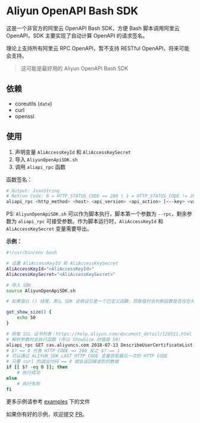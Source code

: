 # Aliyun OpenAPI Bash SDK

这是一个非官方的阿里云 OpenAPI Bash SDK，方便 Bash 脚本调用阿里云 OpenAPI，SDK 主要实现了自动计算 OpenAPI 的请求签名。

理论上支持所有阿里云 RPC OpenAPI，暂不支持 RESTful OpenAPI，将来可能会支持。

> 这可能是最好用的 Aliyun OpenAPI Bash SDK

## 依赖

* coreutils (`date`)
* curl
* openssl

## 使用

1. 声明变量 `AliAccessKeyId` 和 `AliAccessKeySecret`
2. 导入 `AliyunOpenApiSDK.sh`
3. 调用 `aliapi_rpc` 函数

函数签名：
```bash
# Output: JsonString
# Retrun Code: 0 = HTTP_STATUS_CODE == 200 | 1 = HTTP_STATUS_CODE != 200
aliapi_rpc <http_method> <host> <api_version> <api_action> [<--key> <value>...]
```

PS: `AliyunOpenApiSDK.sh` 可以作为脚本执行，脚本第一个参数为 `--rpc`，剩余参数为 `aliapi_rpc` 可接受参数。作为脚本运行时，`AliAccessKeyId` 和 `AliAccessKeySecret` 变量需要导出。

**示例：**

```bash
#!/usr/bin/env bash

# 设置 AliAccessKeyId 和 AliAccessKeySecret
AliAccessKeyId="<AliAccessKeyId>"
AliAccessKeySecret="<AliAccessKeySecret>"

# 导入 SDK
source AliyunOpenApiSDK.sh

# 如果值以 () 结尾，那么 SDK 会假设它是一个已定义函数，获取值时会判断函数是否存在并执行，如果不存在则使用原始值。

get_show_size() {
    echo 50
}

# 获取 SSL 证书列表：https://help.aliyun.com/document_detail/126511.html
# 解析参数时会执行函数 (所以 ShowSize 的值是 50)
aliapi_rpc GET cas.aliyuncs.com 2018-07-13 DescribeUserCertificateList --CurrentPage 1 --ShowSize "get_show_size()"
# $? == 0 代表 HTTP CODE == 200 反之 $? == 1
# 可以通过 ALIYUN_SDK_LAST_HTTP_CODE 变量获取最后一次的 HTTP CODE
# 只要 curl 的退出代码 == 0 就会返回接收到的数据
if [[ $? -eq 0 ]]; then
    # 执行成功
else
    # 执行失败
fi
```

更多示例请参考 [examples](https://github.com/Hill-98/aliyun-openapi-bash-sdk/tree/master/examples) 下的文件

如果你有好的示例，欢迎提交 [PR](https://github.com/Hill-98/aliyun-openapi-bash-sdk/pulls)。
